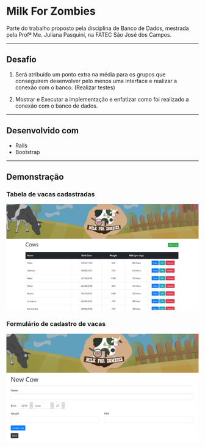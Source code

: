 # Milk For Zombies

Parte do trabalho proposto pela disciplina de Banco de Dados, mestrada pela Profª Me. Juliana Pasquini, na FATEC São José dos Campos.

___

## Desafio

1) Será atribuído um ponto extra na média para os grupos que conseguirem desenvolver pelo menos uma interface e realizar a conexão com o banco. (Realizar testes)

2) Mostrar e Executar a implementação e enfatizar como foi realizado a conexão com o banco de dados.

___

## Desenvolvido com

* Rails
* Bootstrap

___

## Demonstração

### Tabela de vacas cadastradas

<img src="https://github.com/tiagosoares94/cows-crud/blob/master/app/assets/images/cows1.png" width="800">

### Formulário de cadastro de vacas

<img src="https://github.com/tiagosoares94/cows-crud/blob/master/app/assets/images/cows2.png" width="800">
